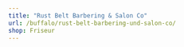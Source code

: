 ```yaml
---
title: "Rust Belt Barbering & Salon Co"
url: /buffalo/rust-belt-barbering-und-salon-co/
shop: Friseur
---
```

